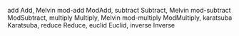 add             Add,            Melvin
mod-add         ModAdd,
subtract        Subtract,       Melvin
mod-subtract    ModSubtract,
multiply        Multiply,       Melvin
mod-multiply    ModMultiply,
karatsuba       Karatsuba,
reduce          Reduce,
euclid          Euclid,
inverse         Inverse